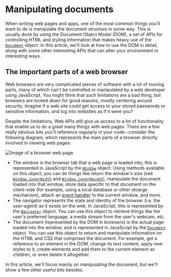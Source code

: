 # Manipulating documents

When writing web pages and apps, one of the most common things you'll want to do is manipulate the document structure in some way. This is usually done by using the Document Object Model (DOM), a set of APIs for controlling HTML and styling information that makes heavy use of the [`Document`](https://developer.mozilla.org/en-US/docs/Web/API/Document) object. In this article, we'll look at how to use the DOM in detail, along with some other interesting APIs that can alter your environment in interesting ways.

## The important parts of a web browser

Web browsers are very complicated pieces of software with a lot of moving parts, many of which can't be controlled or manipulated by a web developer using JavaScript. You might think that such limitations are a bad thing, but browsers are locked down for good reasons, mostly centering around security. Imagine if a web site could get access to your stored passwords or sensitive information, and log into websites as if it were you?

Despite the limitations, Web APIs still give us access to a lot of functionality that enable us to do a great many things with web pages. There are a few really obvious bits you'll reference regularly in your code--consider the following diagram, which represents the main parts of a browser directly involved in viewing web pages:

![Image of a browser web page](https://developer.mozilla.org/en-US/docs/Learn/JavaScript/Client-side_web_APIs/Manipulating_documents/document-window-navigator.png)

* The window is the browser tab that a web page is loaded into; this is represented in JavaScript by the [`Window`](https://developer.mozilla.org/en-US/docs/Web/API/Window) object. Using methods available on this object, you can do things like return the window's size (see [`Window.innerWidth`](https://developer.mozilla.org/en-US/docs/Web/API/Window/innerWidth) and [`Window.innerHeight`](https://developer.mozilla.org/en-US/docs/Web/API/Window/innerHeight)), manipulate the document loaded into that window, store data specific to that document on the client-side (for example, using a local database or other stoarge mechanism), attach an [event handler](https://github.com/AndrewSRea/My_Learning_Port/tree/main/JavaScript/JS_Building_Blocks/Intro_to_Events#a-series-of-fortunate-events) to the current window, and more.
* The navigator represents the state and identity of the browser (i.e. the user-agent) as it exists on the web. In JavaScript, this is represented by the [`Navigator`](https://developer.mozilla.org/en-US/docs/Web/API/Navigator) object. You can use this object to retrieve things like the user's preferred language, a media stream from the user's webcam, etc.
* The document (represented by the DOM in browsers) is the actual page loaded into the window, and is represented in JavaScript by the [`Document`](https://developer.mozilla.org/en-US/docs/Web/API/Document) object. You can use this object to return and manipulate information on the HTML and CSS that comprises the document. For example, get a reference to an element in the DOM, change its text content, apply new styles to it, create elements and add them to the current element as children, or even delete it altogether.

In this article, we'll focus mainly on manipulating the document, but we'll show a few other useful bits besides.